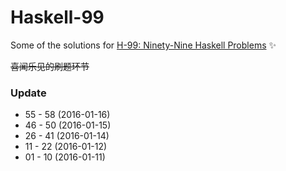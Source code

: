 
# Haskell-99

Some of the solutions for [H-99: Ninety-Nine Haskell Problems](https://wiki.haskell.org/H-99:_Ninety-Nine_Haskell_Problems) :sparkles:
<!-- ![HaskellwikiLogo](https://wiki.haskell.org/wikistatic/haskellwiki_logo.png) -->

~~喜闻乐见的刷题环节~~

### Update

+  55 - 58 (2016-01-16)
+  46 - 50 (2016-01-15)
+  26 - 41 (2016-01-14)
+  11 - 22 (2016-01-12)
+  01 - 10 (2016-01-11)
